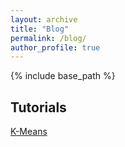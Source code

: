```yaml
---
layout: archive
title: "Blog"
permalink: /blog/
author_profile: true
---
```

{% include base_path %}

## Tutorials
<a href="https://mafran22.github.io/pages/K-means"> K-Means</a>
    


